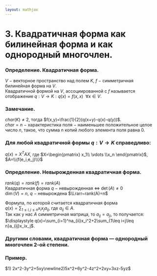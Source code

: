 ```yaml
---  
layout: mathjax  
---  
```

  
# 3. Квадратичная форма как билинейная форма и как однородный многочлен.  
  
### Определение. Квадратичная форма.  
$V~-$ векторное пространство над полем $K$, $f~-$ симметричная билинейная форма на $V$.  
Квадратичной формой на $V$, ассоциированной с $f$ называется отображение $q:V\to K:q(x)=f(x,x) ~~ \forall x\in V$.  
  
### Замечание.  
$char(K)\neq 2$, тогда $f(x,y)=\frac{1}{2}(q(x+y)-q(x)-q(y))$.  
$char=n~-$ характеристика поля $-$ наименьшее положительное целое число $n$, такое, что сумма $n$ копий любого элемента поля равна $0$.  
  
### Для любой квадратичной формы $q:V\to K$ справедливо:  
$q(x)=X^TAX$, где $X=\begin{pmatrix}  
x_1\\  
\vdots  
\\x_n  
\end{pmatrix}$, $A=\\{f(e_i,e_j)\\}$  
  
### Определение. Невырожденная квадратичная форма.  
$rank(q)=rank(f)=rank(A)$  
Квадратичная форма $q~-$ невырожденная $\Leftrightarrow~\det(A)\neq 0$  
$\dim(V)=n,~q~-$ невырождена $\Lrarr~rank(A)=n$  
  
Формула, по которой считается квадратичная форма  
$\displaystyle q(x)=\sum_{1\leq i,j\leq n}x_ix_ja_{ij},$ где $a_{ij}\in A$.  
Так как у нас $A$ симметричная матрица, то $a_{ij}=a_{ji}$, то получается: $\displaystyle q(x)=\sum_{i=1}^na_{ii}x_i^2+2\sum_{1\leq i<j\leq n}a_{ij}x_ix_j$.  
  
### Другими словами, квадратичная форма — однородный многочлен $2$-ой степени.  
  
### Пример.  
$1) 2x^2-3y^2+5xy\newline2)5x^2+6y^2-4z^2+2xy+3xz-5yz$  

